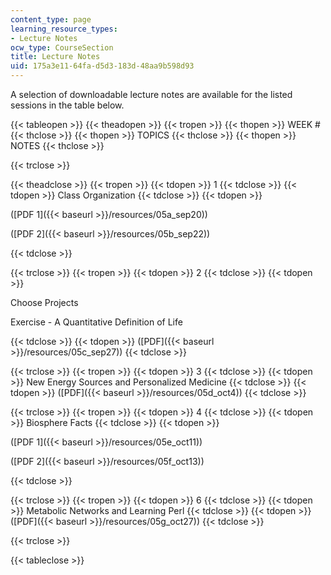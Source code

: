 ```yaml
---
content_type: page
learning_resource_types:
- Lecture Notes
ocw_type: CourseSection
title: Lecture Notes
uid: 175a3e11-64fa-d5d3-183d-48aa9b598d93
---
```


A selection of downloadable lecture notes are available for the listed sessions in the table below.

{{< tableopen >}}
{{< theadopen >}}
{{< tropen >}}
{{< thopen >}}
WEEK #
{{< thclose >}}
{{< thopen >}}
TOPICS
{{< thclose >}}
{{< thopen >}}
NOTES
{{< thclose >}}

{{< trclose >}}

{{< theadclose >}}
{{< tropen >}}
{{< tdopen >}}
1
{{< tdclose >}}
{{< tdopen >}}
Class Organization
{{< tdclose >}}
{{< tdopen >}}


([PDF 1]({{< baseurl >}}/resources/05a_sep20))

([PDF 2]({{< baseurl >}}/resources/05b_sep22))


{{< tdclose >}}

{{< trclose >}}
{{< tropen >}}
{{< tdopen >}}
2
{{< tdclose >}}
{{< tdopen >}}


Choose Projects

Exercise - A Quantitative Definition of Life


{{< tdclose >}}
{{< tdopen >}}
([PDF]({{< baseurl >}}/resources/05c_sep27))
{{< tdclose >}}

{{< trclose >}}
{{< tropen >}}
{{< tdopen >}}
3
{{< tdclose >}}
{{< tdopen >}}
New Energy Sources and Personalized Medicine
{{< tdclose >}}
{{< tdopen >}}
([PDF]({{< baseurl >}}/resources/05d_oct4))
{{< tdclose >}}

{{< trclose >}}
{{< tropen >}}
{{< tdopen >}}
4
{{< tdclose >}}
{{< tdopen >}}
Biosphere Facts
{{< tdclose >}}
{{< tdopen >}}


([PDF 1]({{< baseurl >}}/resources/05e_oct11))

([PDF 2]({{< baseurl >}}/resources/05f_oct13))


{{< tdclose >}}

{{< trclose >}}
{{< tropen >}}
{{< tdopen >}}
6
{{< tdclose >}}
{{< tdopen >}}
Metabolic Networks and Learning Perl
{{< tdclose >}}
{{< tdopen >}}
([PDF]({{< baseurl >}}/resources/05g_oct27))
{{< tdclose >}}

{{< trclose >}}

{{< tableclose >}}